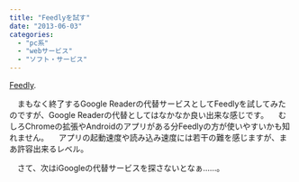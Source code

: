 ```yaml
---
title: "Feedlyを試す"
date: "2013-06-03"
categories: 
  - "pc系"
  - "webサービス"
  - "ソフト・サービス"
---
```


[Feedly](http://www.feedly.com/home#latest).

　まもなく終了するGoogle Readerの代替サービスとしてFeedlyを試してみたのですが、Google Readerの代替としてはなかなか良い出来な感じです。 　むしろChromeの拡張やAndroidのアプリがある分Feedlyの方が使いやすいかも知れません。 　アプリの起動速度や読み込み速度には若干の難を感じますが、まあ許容出来るレベル。

　さて、次はiGoogleの代替サービスを探さないとなぁ……。
